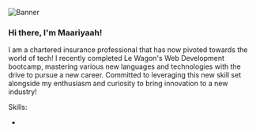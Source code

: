 ![Banner]([link-to-your-image.png](https://github.com/Maariyaah/Maariyaah/blob/main/MaariyaahBanner.png))

### Hi there, I'm Maariyaah!

I am a chartered insurance professional that has now pivoted towards the world of tech! I recently completed Le Wagon's Web Development bootcamp, mastering various new languages and technologies with the drive to pursue a new career. Committed to leveraging this new skill set alongside my enthusiasm and curiosity to bring innovation to a new industry!



Skills:

*

<!--
**Maariyaah/Maariyaah** is a ✨ _special_ ✨ repository because its `README.md` (this file) appears on your GitHub profile.

Here are some ideas to get you started:

- 🔭 I’m currently working on ...
- 🌱 I’m currently learning ...
- 👯 I’m looking to collaborate on ...
- 🤔 I’m looking for help with ...
- 💬 Ask me about ...
- 📫 How to reach me: ...
- 😄 Pronouns: ...
- ⚡ Fun fact: ...
-->
